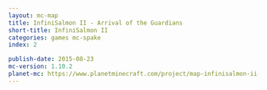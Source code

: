 ```yaml
---
layout: mc-map
title: InfiniSalmon II - Arrival of the Guardians
short-title: InfiniSalmon II
categories: games mc-spake
index: 2

publish-date: 2015-08-23
mc-version: 1.10.2
planet-mc: https://www.planetminecraft.com/project/map-infinisalmon-ii---arrival-of-the-guardians/
---
```

